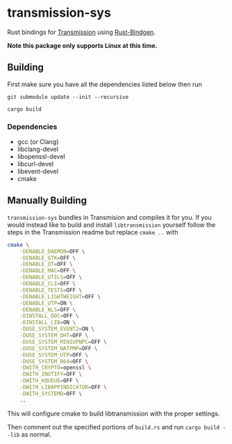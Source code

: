 # transmission-sys
Rust bindings for [Transmission](https://transmissionbt.com/) using [Rust-Bindgen](https://github.com/rust-lang/rust-bindgen).

**Note this package only supports Linux at this time.**

## Building

First make sure you have all the dependencies listed below then run

`git submodule update --init --recursive`

`cargo build`

### Dependencies
- gcc (or Clang)
- libclang-devel
- libopenssl-devel
- libcurl-devel
- libevent-devel
- cmake


## Manually Building
`transmission-sys` bundles in Transmision and compiles it for you.
If you would instead like to build and install `libtransmission` yourself
follow the steps in the Transmission readme but replace `cmake ..` with

```sh
cmake \
    -DENABLE_DAEMON=OFF \
    -DENABLE_GTK=OFF \
    -DENABLE_QT=OFF \
    -DENABLE_MAC=OFF \
    -DENABLE_UTILS=OFF \
    -DENABLE_CLI=OFF \
    -DENABLE_TESTS=OFF \
    -DENABLE_LIGHTWEIGHT=OFF \
    -DENABLE_UTP=ON \
    -DENABLE_NLS=OFF \
    -DINSTALL_DOC=OFF \
    -DINSTALL_LIB=ON \
    -DUSE_SYSTEM_EVENT2=ON \
    -DUSE_SYSTEM_DHT=OFF \
    -DUSE_SYSTEM_MINIUPNPC=OFF \
    -DUSE_SYSTEM_NATPMP=OFF \
    -DUSE_SYSTEM_UTP=OFF \
    -DUSE_SYSTEM_B64=OFF \
    -DWITH_CRYPTO=openssl \
    -DWITH_INOTIFY=OFF \
    -DWITH_KQUEUE=OFF \
    -DWITH_LIBAPPINDICATOR=OFF \
    -DWITH_SYSTEMD=OFF \
    ..
```
This will configure cmake to build libtransmission with the proper settings.

Then comment out the specified portions of `build.rs` and run `cargo build --lib` as normal.